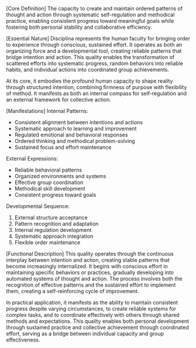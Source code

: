 [Core Definition]
The capacity to create and maintain ordered patterns of thought and action through systematic self-regulation and methodical practice, enabling consistent progress toward meaningful goals while fostering both personal stability and collaborative efficiency.

[Essential Nature]
Disciplina represents the human faculty for bringing order to experience through conscious, sustained effort. It operates as both an organizing force and a developmental tool, creating reliable patterns that bridge intention and action. This quality enables the transformation of scattered efforts into systematic progress, random behaviors into reliable habits, and individual actions into coordinated group achievements.

At its core, it embodies the profound human capacity to shape reality through structured intention, combining firmness of purpose with flexibility of method. It manifests as both an internal compass for self-regulation and an external framework for collective action.

[Manifestations]
Internal Patterns:
- Consistent alignment between intentions and actions
- Systematic approach to learning and improvement
- Regulated emotional and behavioral responses
- Ordered thinking and methodical problem-solving
- Sustained focus and effort maintenance

External Expressions:
- Reliable behavioral patterns
- Organized environments and systems
- Effective group coordination
- Methodical skill development
- Consistent progress toward goals

Developmental Sequence:
1. External structure acceptance
2. Pattern recognition and adaptation
3. Internal regulation development
4. Systematic approach integration
5. Flexible order maintenance

[Functional Description]
This quality operates through the continuous interplay between intention and action, creating stable patterns that become increasingly internalized. It begins with conscious effort in maintaining specific behaviors or practices, gradually developing into automated systems of thought and action. The process involves both the recognition of effective patterns and the sustained effort to implement them, creating a self-reinforcing cycle of improvement.

In practical application, it manifests as the ability to maintain consistent progress despite varying circumstances, to create reliable systems for complex tasks, and to coordinate effectively with others through shared methods and expectations. This quality enables both personal development through sustained practice and collective achievement through coordinated effort, serving as a bridge between individual capacity and group effectiveness.